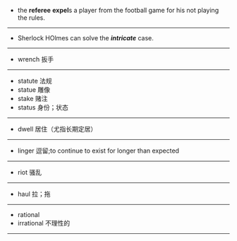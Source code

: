 * the **referee** **expel**s a player from the football game for his not playing the rules.
---
* Sherlock HOlmes can solve the ***intricate*** case.
---
* wrench    扳手
---
* statute   法规
* statue    雕像
* stake     赌注
* status    身份；状态
---
* dwell 居住（尤指长期定居）
---
* linger    逗留;to continue to exist for longer than expected
---
* riot      骚乱
---
* haul  拉；拖
---
* rational
* irrational    不理性的
---
